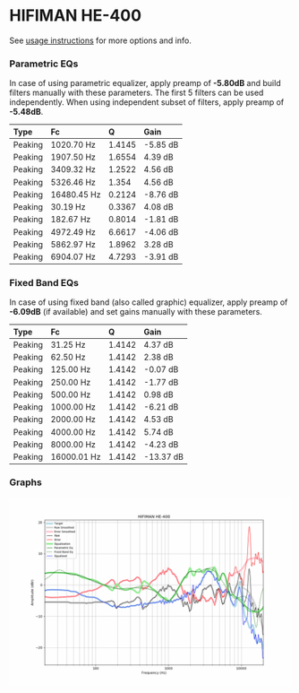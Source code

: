 # HIFIMAN HE-400
See [usage instructions](https://github.com/jaakkopasanen/AutoEq#usage) for more options and info.

### Parametric EQs
In case of using parametric equalizer, apply preamp of **-5.80dB** and build filters manually
with these parameters. The first 5 filters can be used independently.
When using independent subset of filters, apply preamp of **-5.48dB**.

| Type    | Fc          |      Q | Gain     |
|:--------|:------------|:-------|:---------|
| Peaking | 1020.70 Hz  | 1.4145 | -5.85 dB |
| Peaking | 1907.50 Hz  | 1.6554 | 4.39 dB  |
| Peaking | 3409.32 Hz  | 1.2522 | 4.56 dB  |
| Peaking | 5326.46 Hz  | 1.354  | 4.56 dB  |
| Peaking | 16480.45 Hz | 0.2124 | -8.76 dB |
| Peaking | 30.19 Hz    | 0.3367 | 4.08 dB  |
| Peaking | 182.67 Hz   | 0.8014 | -1.81 dB |
| Peaking | 4972.49 Hz  | 6.6617 | -4.06 dB |
| Peaking | 5862.97 Hz  | 1.8962 | 3.28 dB  |
| Peaking | 6904.07 Hz  | 4.7293 | -3.91 dB |

### Fixed Band EQs
In case of using fixed band (also called graphic) equalizer, apply preamp of **-6.09dB**
(if available) and set gains manually with these parameters.

| Type    | Fc          |      Q | Gain      |
|:--------|:------------|:-------|:----------|
| Peaking | 31.25 Hz    | 1.4142 | 4.37 dB   |
| Peaking | 62.50 Hz    | 1.4142 | 2.38 dB   |
| Peaking | 125.00 Hz   | 1.4142 | -0.07 dB  |
| Peaking | 250.00 Hz   | 1.4142 | -1.77 dB  |
| Peaking | 500.00 Hz   | 1.4142 | 0.98 dB   |
| Peaking | 1000.00 Hz  | 1.4142 | -6.21 dB  |
| Peaking | 2000.00 Hz  | 1.4142 | 4.53 dB   |
| Peaking | 4000.00 Hz  | 1.4142 | 5.74 dB   |
| Peaking | 8000.00 Hz  | 1.4142 | -4.23 dB  |
| Peaking | 16000.01 Hz | 1.4142 | -13.37 dB |

### Graphs
![](./HIFIMAN%20HE-400.png)